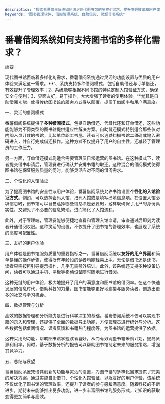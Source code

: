 ```yaml
---
description: "探索番薯借阅系统如何满足现代图书馆的多样化需求，提升管理效率和用户体验。"
keywords: "图书管理软件, 借阅管理系统, 自助借阅, 微信借书系统"
---
```

# 番薯借阅系统如何支持图书馆的多样化需求？

摘要：  

现代图书馆面临着多样化的需求，番薯借阅系统通过灵活的功能设置与优质的用户体验来满足这一需求。**1、系统支持多种借阅模式，包括自助借还与订单借还，有效提升了管理效率；2、系统能够根据不同书馆的特色定制入馆验证方式，确保安全与便利；3、界面友好，易于操作，大大增强了读者的使用体验。**尤其是自助借阅功能，使得传统图书馆的服务方式得以颠覆，提高了借阅率和用户满意度。

一、灵活的借阅模式

番薯借阅系统提供了**多种借阅模式**，包括自助借还、代借代还和订单借还，这些功能能够为不同类型的图书馆提供适应性解决方案。自助借还模式特别适合那些仅对内部人员开放的书馆，比如单位职工书屋。读者可以通过扫描书馆二维码或输入密码进入，并自行完成借还操作。这种方式不仅提升了用户的自主性，还减轻了管理员的工作压力。

另一方面，订单借还模式则适合需要管理员日常运营的图书馆。在这种模式下，读者提交借书申请后，管理员进行确认并安排书籍的取还。这种混合的借阅模式使得图书馆在保证服务质量的同时，能够灵活应对不同的借阅需求。

二、个性化的入馆验证

为了提高图书馆的安全性与用户体验，番薯借阅系统允许书馆设置**个性化的入馆验证方式**。例如，可以选择密码入馆、扫码入馆或是填写必填信息项。在设置入馆必填信息时，图书馆可以自由选择哪些信息项是必要的，这样既确保了用户的身份真实性，又避免了不必要的信息繁琐，进而简化了入馆流程。

此外，对于管理端，管理员能够便捷地查看和管理入馆申请，审查通过后即刻为读者开通借阅权限。这种灵活的设置，不仅提升了图书馆的管理效率，也展现了系统的高度可配置性。

三、友好的用户体验

用户体验是图书馆服务质量的重要指标之一。番薯借阅系统以**友好的用户界面**和简单易懂的操作步骤，使得所有年龄段的读者均能轻易上手。无论是借书还是还书，读者只需按照引导提示操作，几乎无需额外培训。此外，该系统还支持多种设备访问，读者可以通过手机、平板等移动设备随时随地进行借阅。

这种无缝的用户体验，极大地提升了用户的满意度和图书馆的借阅率。在这个快速发展的信息时代，借助科技的力量，图书馆能够更好地连接与服务读者，创造出更多的社交与学习机会。

四、数据管理与分析

高效的数据管理和分析能力是进行科学决策的基础。番薯借阅系统不仅可以实现书籍的录入和管理，还提供了全面的数据导出功能，方便管理员进行统计与分析。这些数据包括借阅情况、读者反馈和书籍热门程度等，为图书馆的运营提供了依据。

这种实用的功能，帮助图书馆掌握读者喜好，从而有效调整书籍采购计划，提高资源利用率。同时，基于数据分析的报告可以帮助图书馆制定未来的服务策略，增强其竞争力。

五、总结与展望

番薯借阅系统凭借其创新的功能与灵活的设置，为图书馆的多样化需求提供了完美的解决方案。通过实施自助借书、个性化入馆验证、以及友好的用户体验，该系统不仅优化了图书馆的管理效率，还提升了读者的参与感和满意度。随着科技的不断进步，期待未来能够推出更多功能，进一步丰富图书馆的服务形式，让知识的获取变得更加简单与高效。
